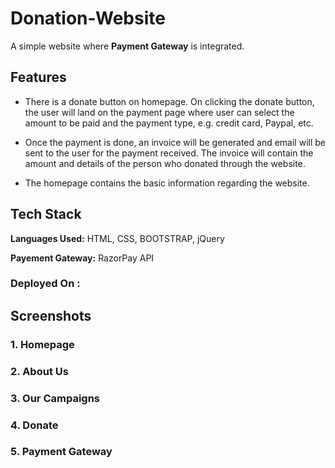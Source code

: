 # Donation-Website

A simple website where __Payment Gateway__ is integrated.

## Features

- There is a donate button on homepage. On clicking the donate button, the user will land on the payment page where user can select the amount to be paid and the payment type, e.g. credit card, Paypal, etc.

- Once the payment is done, an invoice will be generated and email will be sent to the user for the payment received. The invoice will contain the amount and details of the person who donated through the website.

- The homepage contains the basic information regarding the website.


## Tech Stack

**Languages Used:** HTML, CSS, BOOTSTRAP, jQuery

**Payement Gateway:** RazorPay API

### Deployed On :

## Screenshots

### 1. Homepage
<!-- <img src =  ""  /> -->
### 2. About Us
### 3. Our Campaigns 
### 4. Donate
### 5. Payment Gateway


